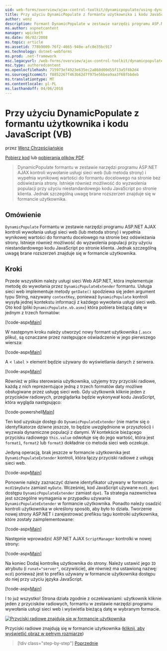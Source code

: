 ```yaml
---
uid: web-forms/overview/ajax-control-toolkit/dynamicpopulate/using-dynamicpopulate-with-a-user-control-and-javascript-vb
title: Przy użyciu DynamicPopulate z formantu użytkownika i kodu JavaScript (VB) | Dokumentacja firmy Microsoft
author: wenz
description: Formant DynamicPopulate w zestawie narzędzi programu ASP.NET AJAX kontroli wywołania usługi sieci web (lub metoda strony) i wypełnia wartość wynikową w formancie docelowym t...
ms.author: aspnetcontent
manager: wpickett
ms.date: 06/02/2008
ms.topic: article
ms.assetid: 778b9009-76f2-4665-940e-afc0e35bc917
ms.technology: dotnet-webforms
ms.prod: .net-framework
msc.legacyurl: /web-forms/overview/ajax-control-toolkit/dynamicpopulate/using-dynamicpopulate-with-a-user-control-and-javascript-vb
msc.type: authoredcontent
ms.openlocfilehash: 715973ef4923e635ec2a860d00d55f13a5f8b2d4
ms.sourcegitcommit: f8852267f463b62d7f975e56bea9aa3f68fbbdeb
ms.translationtype: MT
ms.contentlocale: pl-PL
ms.lasthandoff: 04/06/2018
---
```

<a name="using-dynamicpopulate-with-a-user-control-and-javascript-vb"></a>Przy użyciu DynamicPopulate z formantu użytkownika i kodu JavaScript (VB)
====================
przez [Wenz Chrześcijańskie](https://github.com/wenz)

[Pobierz kod](http://download.microsoft.com/download/d/8/f/d8f2f6f9-1b7c-46ad-9252-e1fc81bdea3e/dynamicpopulate2.vb.zip) lub [pobierania plików PDF](http://download.microsoft.com/download/b/6/a/b6ae89ee-df69-4c87-9bfb-ad1eb2b23373/dynamicpopulate2VB.pdf)

> DynamicPopulate formantu w zestawie narzędzi programu ASP.NET AJAX kontroli wywołanie usługi sieci web (lub metoda strony) i wypełnia wynikowej wartości do formantu docelowego na stronie bez odświeżania strony. Istnieje również możliwość do wyzwolenia populacji przy użyciu niestandardowego kodu JavaScript po stronie klienta. Jednak szczególną uwagę brane rozszerzeń znajduje się w formancie użytkownika.


## <a name="overview"></a>Omówienie

`DynamicPopulate` Formantu w zestawie narzędzi programu ASP.NET AJAX kontroli wywołania usługi sieci web (lub metoda strony) i wypełnia wynikowej wartości do formantu docelowego na stronie bez odświeżania strony. Istnieje również możliwość do wyzwolenia populacji przy użyciu niestandardowego kodu JavaScript po stronie klienta. Jednak szczególną uwagę brane rozszerzeń znajduje się w formancie użytkownika.

## <a name="steps"></a>Kroki

Przede wszystkim należy usługi sieci Web ASP.NET, która implementuje metodę do wywołania przez `DynamicPopulateExtender` formantu. Usługa sieci web implementuje metody `getDate()` spodziewa się jeden argument typu String, nazywany `contextKey`, ponieważ `DynamicPopulate` kontroli wysyła jednej kontekstu informacji z każdego wywołania usługi sieci web. Oto kod (pliki `DynamicPopulate.vb.asmx`) która pobiera bieżącą datę w jednym z trzech formatów:

[!code-aspx[Main](using-dynamicpopulate-with-a-user-control-and-javascript-vb/samples/sample1.aspx)]

W następnym kroku należy utworzyć nowy formant użytkownika (`.ascx` pliku), są oznaczane przez następujące oświadczenie w jego pierwszego wiersza:

[!code-aspx[Main](using-dynamicpopulate-with-a-user-control-and-javascript-vb/samples/sample2.aspx)]

A &lt; `label` &gt; element będzie używany do wyświetlania danych z serwera.

[!code-aspx[Main](using-dynamicpopulate-with-a-user-control-and-javascript-vb/samples/sample3.aspx)]

Również w pliku sterowania użytkownika, użyjemy trzy przyciski radiowe, każdą z nich reprezentujące jedną z trzech formatów daty możliwe obsługiwane przez usługę sieci web. Gdy użytkownik kliknie jeden z przycisków radiowych, przeglądarka będzie wykonywał kodu JavaScript, która wygląda następująco:

[!code-powershell[Main](using-dynamicpopulate-with-a-user-control-and-javascript-vb/samples/sample4.ps1)]

Ten kod uzyskuje dostęp do `DynamicPopulateExtender` (nie martw się o identyfikatorze dziwne jeszcze, to będzie uwzględnione w przyszłości) i wyzwala dynamiczne populacji z danymi. W kontekście bieżącego przycisku radiowego `this.value` odwołuje się do jego wartość, która jest `format1`, `format2` lub `format3` dokładnie co metoda sieci web oczekuje.

Jedyną operacją, brak jeszcze w formancie użytkownika jest `DynamicPopulateExtender` kontroli, która łączy przyciski radiowe z usługą sieci web.

[!code-aspx[Main](using-dynamicpopulate-with-a-user-control-and-javascript-vb/samples/sample5.aspx)]

Ponownie należy zaznaczyć dziwne identyfikator używany w formancie: `mcd1$myDate` zamiast `myDate`. Wcześniej, kod JavaScript używane `mcd1_dpe1` dostępu `DynamicPopulateExtender` zamiast `dpe1`. Ta strategia nazewnictwa jest szczególne wymagania w przypadku używania `DynamicPopulateExtender` w formancie użytkownika. Ponadto należy osadzić kontroli użytkownika w określony sposób, aby było to działa. Tworzenie nowej strony ASP.NET i zarejestrować prefiksu tagu kontrolki użytkownika, które zostały zaimplementowane:

[!code-aspx[Main](using-dynamicpopulate-with-a-user-control-and-javascript-vb/samples/sample6.aspx)]

Następnie wprowadzić ASP.NET AJAX `ScriptManager` kontrolki w nowej strony:

[!code-aspx[Main](using-dynamicpopulate-with-a-user-control-and-javascript-vb/samples/sample7.aspx)]

Na koniec Dodaj kontrolkę użytkownika do strony. Należy ustawić jego `ID` atrybutu (i `runat="server"`, oczywiście), ale również ma ustawioną nazwę: `mcd1` ponieważ jest to prefiks używany w formancie użytkownika dostępu do niej przy użyciu języka JavaScript.

[!code-aspx[Main](using-dynamicpopulate-with-a-user-control-and-javascript-vb/samples/sample8.aspx)]

I to już wszystko! Strona działa zgodnie z oczekiwaniami: użytkownik kliknie jeden z przycisków radiowych, formantu w zestawie narzędzi programu wywołania usługi sieci web i wyświetla bieżącą datę w wybranym formacie.


[![Przyciski radiowe znajdują się w formancie użytkownika](using-dynamicpopulate-with-a-user-control-and-javascript-vb/_static/image2.png)](using-dynamicpopulate-with-a-user-control-and-javascript-vb/_static/image1.png)

Przyciski radiowe znajdują się w formancie użytkownika ([kliknij, aby wyświetlić obraz w pełnym rozmiarze](using-dynamicpopulate-with-a-user-control-and-javascript-vb/_static/image3.png))

> [!div class="step-by-step"]
> [Poprzednie](dynamically-populating-a-control-using-javascript-code-vb.md)

